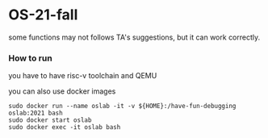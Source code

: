 # OS-21-fall

some functions may not follows TA's suggestions, but it can work correctly.

### How to run

you have to have risc-v toolchain and QEMU

you can also use docker images


```
sudo docker run --name oslab -it -v ${HOME}:/have-fun-debugging oslab:2021 bash
sudo docker start oslab
sudo docker exec -it oslab bash
```
